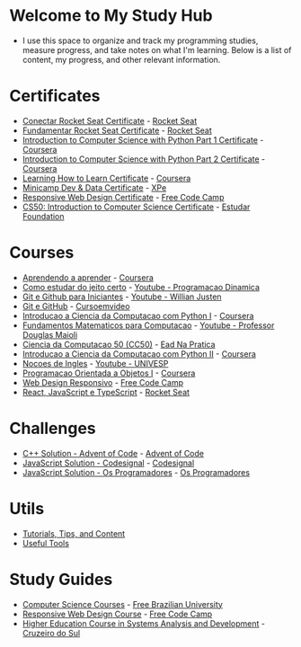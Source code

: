 # Welcome to My Study Hub

- I use this space to organize and track my programming studies, measure progress, and take notes on what I'm learning. Below is a list of content, my progress, and other relevant information.

# Certificates

- [Conectar Rocket Seat Certificate](https://github.com/ValdineiJunior/roteiro-de-estudos/issues/82) - [Rocket Seat](https://app.rocketseat.com.br/)&#x20;
- [Fundamentar Rocket Seat Certificate](https://github.com/ValdineiJunior/roteiro-de-estudos/issues/81) - [Rocket Seat](https://app.rocketseat.com.br/)&#x20;
- [Introduction to Computer Science with Python Part 1 Certificate](https://github.com/ValdineiJunior/roteiro-de-estudos/issues/78) - [Coursera](https://www.coursera.org/)
- [Introduction to Computer Science with Python Part 2 Certificate](https://github.com/ValdineiJunior/roteiro-de-estudos/issues/126) - [Coursera](https://www.coursera.org/)
- [Learning How to Learn Certificate](https://github.com/ValdineiJunior/roteiro-de-estudos/issues/51) - [Coursera](https://www.coursera.org/)
- [Minicamp Dev & Data Certificate](https://github.com/ValdineiJunior/roteiro-de-estudos/issues/79) - [XPe](https://www.xpeducacao.com.br/)
- [Responsive Web Design Certificate](https://github.com/ValdineiJunior/roteiro-de-estudos/issues/111) - [Free Code Camp](https://www.freecodecamp.org/learn/)
- [CS50: Introduction to Computer Science Certificate](https://github.com/ValdineiJunior/roteiro-de-estudos/issues/120) - [Estudar Foundation](https://perfil.napratica.org.br/e)&#x20;

# Courses

- [Aprendendo a aprender](https://github.com/ValdineiJunior/roteiro-de-estudos/issues/8) - [Coursera](https://www.coursera.org/learn/aprender)
- [Como estudar do jeito certo](https://github.com/ValdineiJunior/roteiro-de-estudos/issues/9) - [Youtube - Programacao Dinamica](https://www.youtube.com/playlist?list=PL5TJqBvpXQv7Q2lT7L7BrTrh6tgZY872s)
- [Git e Github para Iniciantes](https://github.com/ValdineiJunior/roteiro-de-estudos/issues/10) - [Youtube - Willian Justen](https://www.youtube.com/playlist?list=PLlAbYrWSYTiPA2iEiQ2PF_A9j__C4hi0A)
- [Git e GitHub](https://github.com/ValdineiJunior/roteiro-de-estudos/issues/23) - [Cursoemvideo](https://www.cursoemvideo.com/curso/curso-de-git-e-github/)
- [Introducao a Ciencia da Computacao com Python I](https://github.com/ValdineiJunior/roteiro-de-estudos/issues/24) - [Coursera](https://www.coursera.org/learn/ciencia-computacao-python-conceitos)
- [Fundamentos Matematicos para Computacao](https://github.com/ValdineiJunior/roteiro-de-estudos/issues/54) - [Youtube - Professor Douglas Maioli](https://www.youtube.com/playlist?list=PLrOyM49ctTx-HWypJVvn_zMO1o7oOAfVx)
- [Ciencia da Computacao 50 (CC50)](https://github.com/ValdineiJunior/roteiro-de-estudos/issues/4) - [Ead Na Pratica](https://ead.napratica.org.br/enrollments/8929084/courses/84414)
- [Introducao a Ciencia da Computacao com Python II](https://github.com/ValdineiJunior/roteiro-de-estudos/issues/36) - [Coursera](https://www.coursera.org/learn/ciencia-computacao-python-conceitos-2)
- [Nocoes de Ingles](https://github.com/ValdineiJunior/roteiro-de-estudos/issues/35) - [Youtube - UNIVESP](https://www.youtube.com/playlist?list=PLxI8Can9yAHeYb4-3dXwiY2Z9VdqhnqpM)
- [Programacao Orientada a Objetos I](https://github.com/ValdineiJunior/roteiro-de-estudos/issues/37) - [Coursera](https://www.coursera.org/learn/lab-poo-parte-1)
- [Web Design Responsivo](https://github.com/ValdineiJunior/roteiro-de-estudos/issues/2) - [Free Code Camp](https://www.freecodecamp.org/learn)
- [React, JavaScript e TypeScript](https://github.com/ValdineiJunior/roteiro-de-estudos/issues/97) - [Rocket Seat](https://app.rocketseat.com.br/)

# Challenges

- [C++ Solution - Advent of Code](https://github.com/ValdineiJunior/roteiro-de-estudos/issues/27) - [Advent of Code](https://adventofcode.com/)
- [JavaScript Solution - Codesignal](https://github.com/ValdineiJunior/roteiro-de-estudos/issues/40) - [Codesignal](https://codesignal.com/)
- [JavaScript Solution - Os Programadores](https://github.com/ValdineiJunior/roteiro-de-estudos/issues/87) - [Os Programadores](https://www.osprogramadores.com/desafios/)

# Utils

- [Tutorials, Tips, and Content](https://github.com/ValdineiJunior/roteiro-de-estudos/issues/123)
- [Useful Tools](https://github.com/ValdineiJunior/roteiro-de-estudos/issues/124)

# Study Guides

- [Computer Science Courses](https://github.com/ValdineiJunior/roteiro-de-estudos/issues/1) - [Free Brazilian University](https://github.com/Universidade-Livre/ciencia-da-computacao)
- [Responsive Web Design Course](https://github.com/ValdineiJunior/roteiro-de-estudos/issues/88) - [Free Code Camp](https://www.freecodecamp.org/learn/)
- [Higher Education Course in Systems Analysis and Development](https://github.com/ValdineiJunior/roteiro-de-estudos/issues/80) - [Cruzeiro do Sul](https://www.cruzeirodosulvirtual.com.br/)

